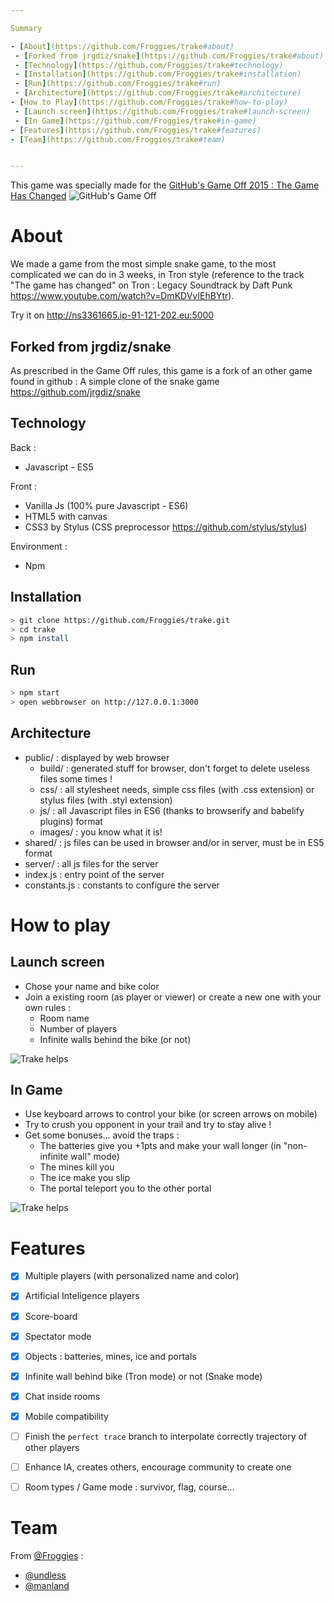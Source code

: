 ```yaml
---

Summary

- [About](https://github.com/Froggies/trake#about)
 - [Forked from jrgdiz/snake](https://github.com/Froggies/trake#about)
 - [Technology](https://github.com/Froggies/trake#technology)
 - [Installation](https://github.com/Froggies/trake#installation)
 - [Run](https://github.com/Froggies/trake#run)
 - [Architecture](https://github.com/Froggies/trake#architecture)
- [How to Play](https://github.com/Froggies/trake#how-to-play)
 - [Launch screen](https://github.com/Froggies/trake#launch-screen)
 - [In Game](https://github.com/Froggies/trake#in-game)
- [Features](https://github.com/Froggies/trake#features)
- [Team](https://github.com/Froggies/trake#team)


---
```



This game was specially made for the [GitHub's Game Off 2015 : The Game Has Changed](https://github.com/blog/1972-the-game-has-changed)
![GitHub's Game Off](https://cloud.githubusercontent.com/assets/121322/6641792/41f367b0-c95d-11e4-8f32-985f41d40579.jpeg)

# About

We made a game from the most simple snake game, to the most complicated we can do in 3 weeks, in Tron style (reference to the track "The game has changed" on Tron : Legacy Soundtrack by Daft Punk https://www.youtube.com/watch?v=DmKDVvIEhBYtr).

Try it on http://ns3361665.ip-91-121-202.eu:5000

## Forked from jrgdiz/snake

As prescribed in the Game Off rules, this game is a fork of an other game found in github : A simple clone of the snake game https://github.com/jrgdiz/snake

## Technology

Back :
  * Javascript - ES5

Front :
  * Vanilla Js (100% pure Javascript - ES6)
  * HTML5 with canvas
  * CSS3 by Stylus (CSS preprocessor https://github.com/stylus/stylus)

Environment :
  * Npm

## Installation

```bash
> git clone https://github.com/Froggies/trake.git
> cd trake
> npm install
```

## Run

```bash
> npm start
> open webbrowser on http://127.0.0.1:3000
```

## Architecture

* public/ : displayed by web browser
    * build/ : generated stuff for browser, don't forget to delete useless files some times !
    * css/ : all stylesheet needs, simple css files (with .css extension) or stylus files (with .styl extension)
    * js/ : all Javascript files in ES6 (thanks to browserify and babelify plugins) format
    * images/ : you know what it is!
* shared/ : js files can be used in browser and/or in server, must be in ES5 format
* server/ : all js files for the server 
* index.js : entry point of the server
* constants.js : constants to configure the server

# How to play

## Launch screen

* Chose your name and bike color
* Join a existing room (as player or viewer) or create a new one with your own rules :
   * Room name
   * Number of players
   * Infinite walls behind the bike (or not)

![Trake helps](https://github.com/Froggies/trake/blob/master/public/images/help/launch_screen.png)

## In Game

* Use keyboard arrows to control your bike (or screen arrows on mobile)
* Try to crush you opponent in your trail and try to stay alive !
* Get some bonuses... avoid the traps :
   * The batteries give you +1pts and make your wall longer (in "non-infinite wall" mode)
   * The mines kill you
   * The ice make you slip
   * The portal teleport you to the other portal

![Trake helps](https://github.com/Froggies/trake/blob/master/public/images/help/help.png)

# Features

* [x] Multiple players (with personalized name and color)
* [x] Artificial Inteligence players
* [x] Score-board
* [x] Spectator mode
* [x] Objects : batteries, mines, ice and portals
* [x] Infinite wall behind bike (Tron mode) or not (Snake mode)
* [x] Chat inside rooms
* [x] Mobile compatibility
* [ ] Finish the `perfect trace` branch to interpolate correctly trajectory of other players
* [ ] Enhance IA, creates others, encourage community to create one
* [ ] Room types / Game mode : survivor, flag, course...


# Team

From [@Froggies](https://github.com/Froggies) :

* [@undless](https://github.com/undless)
* [@manland](https://github.com/manland)
